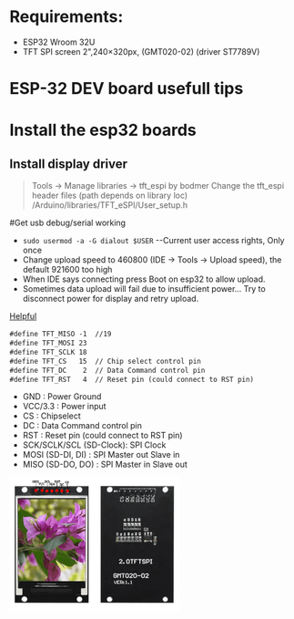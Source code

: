# Requirements:
- ESP32 Wroom 32U
- TFT SPI screen 2",240×320px, (GMT020-02)   (driver ST7789V)

# ESP-32 DEV board usefull tips
# Install the esp32 boards

## Install display driver 
> Tools -> Manage libraries -> tft_espi by bodmer
> Change the tft_espi header files
> (path depends on library loc) /Arduino/libraries/TFT_eSPI/User_setup.h


#Get usb debug/serial working
- ```sudo usermod -a -G dialout $USER``` --Current user access rights, Only once
- Change upload speed to 460800 (IDE -> Tools -> Upload speed), the default 921600 too high
- When IDE says connecting press Boot on esp32 to allow upload.
- Sometimes data upload will fail due to insufficient power... Try to disconnect power for display and retry upload.


[Helpful](https://www.youtube.com/watch?v=rq5yPJbX_uk)
```
#define TFT_MISO -1  //19
#define TFT_MOSI 23
#define TFT_SCLK 18
#define TFT_CS   15  // Chip select control pin
#define TFT_DC    2  // Data Command control pin
#define TFT_RST   4  // Reset pin (could connect to RST pin)
```
- GND : Power Ground
- VCC/3.3 : Power input
- CS : Chipselect
- DC : Data Command control pin
- RST : Reset pin (could connect to RST pin)
- SCK/SCLK/SCL (SD-Clock): SPI Clock
- MOSI (SD-DI, DI) : SPI Master out Slave in
- MISO (SD-DO, DO) : SPI Master in Slave out

 <img width="300" align='left' src="./TFT_SPEC.png">

